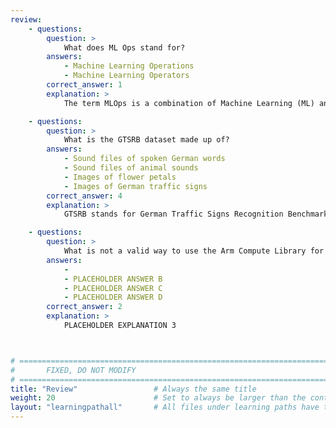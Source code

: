 ```yaml
---
review:
    - questions:
        question: >
            What does ML Ops stand for?
        answers:
            - Machine Learning Operations
            - Machine Learning Operators
        correct_answer: 1
        explanation: >
            The term MLOps is a combination of Machine Learning (ML) and Developer Operations (DevOps).

    - questions:
        question: >
            What is the GTSRB dataset made up of?
        answers:
            - Sound files of spoken German words
            - Sound files of animal sounds
            - Images of flower petals
            - Images of German traffic signs
        correct_answer: 4
        explanation: >
            GTSRB stands for German Traffic Signs Recognition Benchmark

    - questions:
        question: >
            What is not a valid way to use the Arm Compute Library for your ML application?
        answers:
            -
            - PLACEHOLDER ANSWER B
            - PLACEHOLDER ANSWER C
            - PLACEHOLDER ANSWER D
        correct_answer: 2
        explanation: >
            PLACEHOLDER EXPLANATION 3



# ================================================================================
#       FIXED, DO NOT MODIFY
# ================================================================================
title: "Review"                 # Always the same title
weight: 20                      # Set to always be larger than the content in this path
layout: "learningpathall"       # All files under learning paths have this same wrapper
---
```

